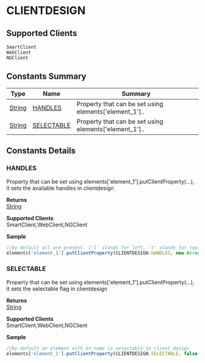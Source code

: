 #  CLIENTDESIGN

## **Supported Clients**

    SmartClient
    WebClient
    NGClient

## Constants Summary

| Type                                                  | Name                                          | Summary                                                          |
| ----------------------------------------------------- | --------------------------------------------- | ---------------------------------------------------------------- |
| [String](../JSLib/String.md) | [HANDLES](CLIENTDESIGN.md#HANDLES)                   | Property that can be set using elements['element_1']..                                    |
| [String](../JSLib/String.md) | [SELECTABLE](CLIENTDESIGN.md#SELECTABLE)                   | Property that can be set using elements['element_1']..                                    |

## Constants Details

### HANDLES

Property that can be set using elements['element_1'].putClientProperty(...), it sets the available handles in clientdesign

**Returns**\
[String](../JSLib/String.md) 

**Supported Clients**\
SmartClient,WebClient,NGClient

**Sample**

```javascript
//by default all are present. ('l' stands for left, 't' stands for top, etc.)
elements['element_1'].putClientProperty(CLIENTDESIGN.HANDLES, new Array('r', 'l')); // other options are 't', 'b', 'r', 'l', 'bl', 'br', 'tl', 'tr'
```
### SELECTABLE

Property that can be set using elements['element_1'].putClientProperty(...), it sets the selectable flag in clientdesign

**Returns**\
[String](../JSLib/String.md) 

**Supported Clients**\
SmartClient,WebClient,NGClient

**Sample**

```javascript
//by default an element with an name is selectable in client design
elements['element_1'].putClientProperty(CLIENTDESIGN.SELECTABLE, false);
```


